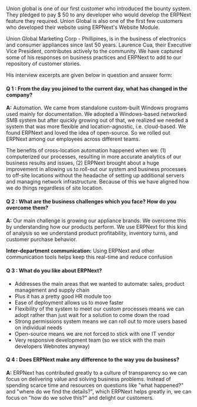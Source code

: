 
Union global is one of our first customer who introduced the bounty system. They pledged to pay $ 50 to any developer who would develop the ERPNext feature they required. Union Global is also one of the first few customers who developed their website using ERPNext's Website Module. 

Union Global Marketing Corp - Phillipines, is in the business of electronics and consumer appliances since last 50 years. Laurence Cua, their Executive Vice President, contributes actively to the community. We have captured some of his responses on business practices and ERPNext to add to our repository of customer stories. 

His interview excerpts are given below in question and answer form:

#### Q 1 : From the day you joined to the current day, what has changed in the company?

__A:__ Automation. We came from standalone custom-built Windows programs used mainly for documentation.  We  adopted a Windows-based networked SMB system but after quickly growing out of that, we realized we needed a system that was more flexible and location-agnostic, i.e. cloud-based. We found ERPNext and loved the idea of open-source. So we rolled out ERPNext among our employees across different teams.  

The benefits of cross-location automation happened when we: (1) computerized our processes, resulting in more accurate analytics of our business results and issues, (2) ERPNext brought about a huge improvement in allowing us to roll-out our system and business processes to off-site locations without the headache of setting up additional servers and managing network infrastructure. Because of this we have aligned how we do things regardless of site location.

#### Q 2 : What are the business challenges which you face? How do you overcome them?

__A:__ Our main challenge is growing our appliance brands. We overcome this by understanding how our products perform. We use ERPNext for this kind of analysis so we understand product profitability, inventory turns, and customer purchase behavior. 

__Inter-department communication:__ Using ERPNext and other communication tools helps keep this real-time and reduce confusion

#### Q 3 : What do you like about ERPNext?

* Addresses the main areas that we wanted to automate: sales, product management and supply chain
* Plus it has a pretty good HR module too
* Ease of deployment allows us to move faster
* Flexibility of the system to meet our custom processes means we can adopt rather than just wait for a solution to come down the road
* Strong permissions system means we can roll out to more users based on individual needs
* Open-source means we are not forced to stick with one IT vendor
* Very responsive development team (so we stick with the main developers Webnotes anyway)

#### Q 4 : Does ERPNext make any difference to the way you do business?
__A:__ ERPNext has contributed greatly to a culture of transparency so we can focus on delivering value and solving business problems. Instead of spending scarce time and resources on questions like "what happened?" and "where do we find the details?", which ERPNext helps greatly in, we can focus on "how do we solve this?" and delight our customers.

